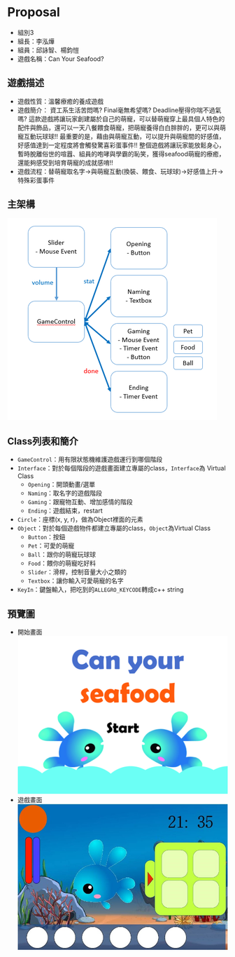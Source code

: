 # Proposal
- 組別3
- 組長：李泓燁
- 組員：邱詠智、楊鈞愷
- 遊戲名稱：Can Your Seafood?

## 遊戲描述
- 遊戲性質：溫馨療癒的養成遊戲
- 遊戲簡介：
資工系生活苦悶嗎?
Final毫無希望嗎?
Deadline壓得你喘不過氣嗎?
這款遊戲將讓玩家創建屬於自己的萌寵，可以替萌寵穿上最具個人特色的配件與飾品，還可以一天八餐餵食萌寵，把萌寵養得白白胖胖的，更可以與萌寵互動玩球球!!
最重要的是，藉由與萌寵互動，可以提升與萌寵間的好感值，好感值達到一定程度將會觸發驚喜彩蛋事件!!
整個遊戲將讓玩家能放鬆身心，暫時脫離俗世的喧囂、組員的咆哮與學霸的恥笑，獲得seafood萌寵的療癒，還能夠感受到培育萌寵的成就感唷!!
- 遊戲流程：替萌寵取名字→與萌寵互動(換裝、餵食、玩球球)→好感值上升→特殊彩蛋事件

## 主架構
![flow chart](./flowchart.png)

## Class列表和簡介
- `GameControl`：用有限狀態機維護遊戲運行到哪個階段
- `Interface`：對於每個階段的遊戲畫面建立專屬的class，`Interface`為 Virtual Class
	- `Opening`：開頭動畫/選單
	- `Naming`：取名字的遊戲階段
	- `Gaming`：跟寵物互動、增加感情的階段
	- `Ending`：遊戲結束，restart
- `Circle`：座標(x, y, r)，做為Object裡面的元素
- `Object`：對於每個遊戲物件都建立專屬的class，`Object`為Virtual Class
	- `Button`：按鈕
	- `Pet`：可愛的萌寵
	- `Ball`：跟你的萌寵玩球球
	- `Food`：餵你的萌寵吃好料
	- `Slider`：滑桿，控制音量大小之類的
	- `Textbox`：讓你輸入可愛萌寵的名字
- `KeyIn`：鍵盤輸入，把吃到的`ALLEGRO_KEYCODE`轉成c++ string


## 預覽圖
- 開始畫面
![start](./start_scene.jpg)
- 遊戲畫面
![game](./game.jpg)
